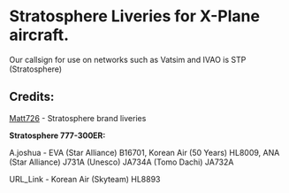 # Stratosphere Liveries for X-Plane aircraft.

Our callsign for use on networks such as Vatsim and IVAO is STP (Stratosphere)

## Credits:

[Matt726](https://github.com/Matt726-S) -  Stratosphere brand liveries

**Stratosphere 777-300ER:**

A.joshua - EVA (Star Alliance) B16701, Korean Air (50 Years) HL8009, ANA (Star Alliance) J731A (Unesco) JA734A (Tomo Dachi) JA732A

URL_Link - Korean Air  (Skyteam) HL8893